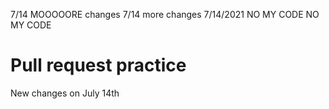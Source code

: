 7/14 MOOOOORE changes
7/14 more changes
7/14/2021 NO MY CODE
NO MY CODE
# Pull request practice


New changes on July 14th
